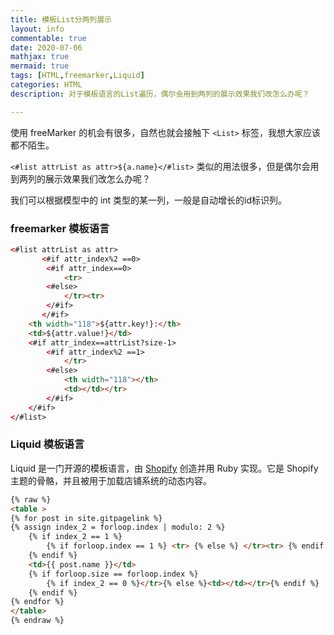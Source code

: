 ```yaml
---
title: 模板List分两列展示
layout: info
commentable: true
date: 2020-07-06
mathjax: true
mermaid: true
tags: [HTML,freemarker,Liquid]
categories: HTML
description: 对于模板语言的List遍历，偶尔会用到两列的展示效果我们改怎么办呢？

---
```


使用 freeMarker 的机会有很多，自然也就会接触下 `<List>` 标签，我想大家应该都不陌生。

`<#list attrList as attr>${a.name}</#list>` 类似的用法很多，但是偶尔会用到两列的展示效果我们改怎么办呢？

我们可以根据模型中的 int 类型的某一列，一般是自动增长的id标识列。

### freemarker 模板语言

```html
<#list attrList as attr>
       <#if attr_index%2 ==0>
		<#if attr_index==0>
			<tr>
		<#else>
			</tr><tr>
		</#if>
       </#if>
	<th width="118">${attr.key!}:</th>
	<td>${attr.value!}</td> 
	<#if attr_index==attrList?size-1>
		<#if attr_index%2 ==1>
			</tr>
		<#else>
			<th width="118"></th>
			<td></td></tr>
		</#if>
	</#if>
</#list>
```

### Liquid 模板语言

Liquid 是一门开源的模板语言，由 [Shopify](https://www.shopify.com/) 创造并用 Ruby 实现。它是 Shopify 主题的骨骼，并且被用于加载店铺系统的动态内容。

```html
{% raw %}
<table >
{% for post in site.gitpagelink %}
{% assign index_2 = forloop.index | modulo: 2 %}
	{% if index_2 == 1 %}
		{% if forloop.index == 1 %} <tr> {% else %} </tr><tr> {% endif %}
	{% endif %}
	<td>{{ post.name }}</td>
	{% if forloop.size == forloop.index %}
		{% if index_2 == 0 %}</tr>{% else %}<td></td></tr>{% endif %}
	{% endif %}
{% endfor %}
</table>
{% endraw %}
```

